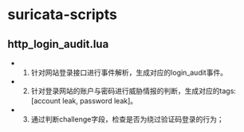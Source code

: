 # suricata-scripts

## http_login_audit.lua
- 1. 针对网站登录接口进行事件解析，生成对应的login_audit事件。
- 2. 针对登录网站的账户与密码进行威胁情报的判断，生成对应的tags: [account leak, password leak]。
- 3. 通过判断challenge字段，检查是否为绕过验证码登录的行为；